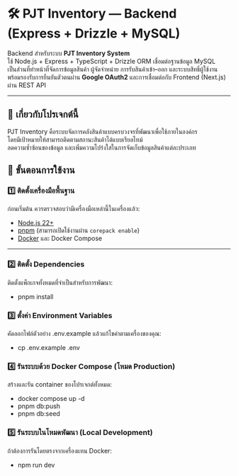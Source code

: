 # 🛠️ PJT Inventory — Backend (Express + Drizzle + MySQL)

Backend สำหรับระบบ **PJT Inventory System**  
ใช้ Node.js + Express + TypeScript + Drizzle ORM เชื่อมต่อฐานข้อมูล MySQL  
เป็นส่วนที่ทำหน้าที่จัดการข้อมูลสินค้า ผู้จัดจำหน่าย การรับสินค้าเข้า–ออก และระบบสิทธิ์ผู้ใช้งาน  
พร้อมรองรับการยืนยันตัวตนผ่าน **Google OAuth2** และการเชื่อมต่อกับ Frontend (Next.js) ผ่าน REST API

---

## 🧭 เกี่ยวกับโปรเจกต์นี้

PJT Inventory คือระบบจัดการคลังสินค้าแบบครบวงจรที่พัฒนาเพื่อใช้ภายในองค์กร  
โดยมีเป้าหมายให้สามารถติดตามสถานะสินค้าได้แบบเรียลไทม์  
ลดความซ้ำซ้อนของข้อมูล และเพิ่มความโปร่งใสในการจัดเก็บข้อมูลสินค้าแต่ละประเภท

## 🚀 ขั้นตอนการใช้งาน

### 1️⃣ ติดตั้งเครื่องมือพื้นฐาน
ก่อนเริ่มต้น ควรตรวจสอบว่ามีเครื่องมือเหล่านี้ในเครื่องแล้ว:
- [Node.js 22+](https://nodejs.org/)
- [pnpm](https://pnpm.io) (สามารถเปิดใช้งานผ่าน `corepack enable`)
- [Docker](https://www.docker.com/) และ Docker Compose

---

### 2️⃣ ติดตั้ง Dependencies
ติดตั้งแพ็กเกจทั้งหมดที่จำเป็นสำหรับการพัฒนา:

- pnpm install

### 3️⃣ ตั้งค่า Environment Variables
คัดลอกไฟล์ตัวอย่าง .env.example แล้วแก้ไขค่าตามเครื่องของคุณ:

- cp .env.example .env

### 4️⃣ รันระบบด้วย Docker Compose (โหมด Production)
สร้างและรัน container ของโปรเจกต์ทั้งหมด:

- docker compose up -d
- pnpm db:push
- pnpm db:seed

### 5️⃣ รันระบบในโหมดพัฒนา (Local Development)
ถ้าต้องการรันโดยตรงจากเครื่องแทน Docker:

- npm run dev